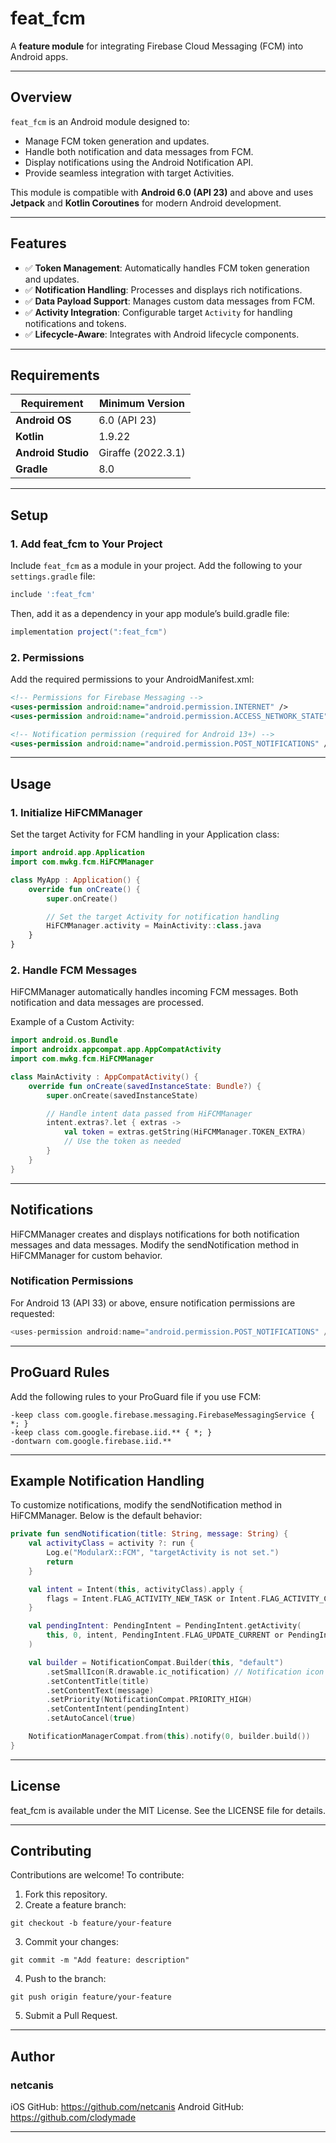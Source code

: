 # **feat_fcm**

A **feature module** for integrating Firebase Cloud Messaging (FCM) into Android apps.

---

## **Overview**

`feat_fcm` is an Android module designed to:
- Manage FCM token generation and updates.
- Handle both notification and data messages from FCM.
- Display notifications using the Android Notification API.
- Provide seamless integration with target Activities.

This module is compatible with **Android 6.0 (API 23)** and above and uses **Jetpack** and **Kotlin Coroutines** for modern Android development.

---

## **Features**

- ✅ **Token Management**: Automatically handles FCM token generation and updates.
- ✅ **Notification Handling**: Processes and displays rich notifications.
- ✅ **Data Payload Support**: Manages custom data messages from FCM.
- ✅ **Activity Integration**: Configurable target `Activity` for handling notifications and tokens.
- ✅ **Lifecycle-Aware**: Integrates with Android lifecycle components.

---

## **Requirements**

| Requirement        | Minimum Version         |
|--------------------|-------------------------|
| **Android OS**     | 6.0 (API 23)            |
| **Kotlin**         | 1.9.22                  |
| **Android Studio** | Giraffe (2022.3.1)      |
| **Gradle**         | 8.0                     |

---

## **Setup**

### **1. Add feat_fcm to Your Project**

Include `feat_fcm` as a module in your project. Add the following to your `settings.gradle` file:

```gradle
include ':feat_fcm'
```

Then, add it as a dependency in your app module’s build.gradle file:
```gradle
implementation project(":feat_fcm")
```

### **2. Permissions**

Add the required permissions to your AndroidManifest.xml:

```xml
<!-- Permissions for Firebase Messaging -->
<uses-permission android:name="android.permission.INTERNET" />
<uses-permission android:name="android.permission.ACCESS_NETWORK_STATE" />

<!-- Notification permission (required for Android 13+) -->
<uses-permission android:name="android.permission.POST_NOTIFICATIONS" />
```

---

## **Usage**

### **1. Initialize HiFCMManager**

Set the target Activity for FCM handling in your Application class:

```kotlin
import android.app.Application
import com.mwkg.fcm.HiFCMManager

class MyApp : Application() {
    override fun onCreate() {
        super.onCreate()

        // Set the target Activity for notification handling
        HiFCMManager.activity = MainActivity::class.java
    }
}
```

### **2. Handle FCM Messages**

HiFCMManager automatically handles incoming FCM messages. Both notification and data messages are processed.

Example of a Custom Activity:
```kotlin
import android.os.Bundle
import androidx.appcompat.app.AppCompatActivity
import com.mwkg.fcm.HiFCMManager

class MainActivity : AppCompatActivity() {
    override fun onCreate(savedInstanceState: Bundle?) {
        super.onCreate(savedInstanceState)

        // Handle intent data passed from HiFCMManager
        intent.extras?.let { extras ->
            val token = extras.getString(HiFCMManager.TOKEN_EXTRA)
            // Use the token as needed
        }
    }
}
```

---

## **Notifications**

HiFCMManager creates and displays notifications for both notification messages and data messages. Modify the sendNotification method in HiFCMManager for custom behavior.

### **Notification Permissions**

For Android 13 (API 33) or above, ensure notification permissions are requested:

```kotlin
<uses-permission android:name="android.permission.POST_NOTIFICATIONS" />
```

---

## **ProGuard Rules**

Add the following rules to your ProGuard file if you use FCM:

```proguard
-keep class com.google.firebase.messaging.FirebaseMessagingService { *; }
-keep class com.google.firebase.iid.** { *; }
-dontwarn com.google.firebase.iid.**
```

---

## **Example Notification Handling**

To customize notifications, modify the sendNotification method in HiFCMManager. Below is the default behavior:

```kotlin
private fun sendNotification(title: String, message: String) {
    val activityClass = activity ?: run {
        Log.e("ModularX::FCM", "targetActivity is not set.")
        return
    }

    val intent = Intent(this, activityClass).apply {
        flags = Intent.FLAG_ACTIVITY_NEW_TASK or Intent.FLAG_ACTIVITY_CLEAR_TASK
    }

    val pendingIntent: PendingIntent = PendingIntent.getActivity(
        this, 0, intent, PendingIntent.FLAG_UPDATE_CURRENT or PendingIntent.FLAG_IMMUTABLE
    )

    val builder = NotificationCompat.Builder(this, "default")
        .setSmallIcon(R.drawable.ic_notification) // Notification icon
        .setContentTitle(title)
        .setContentText(message)
        .setPriority(NotificationCompat.PRIORITY_HIGH)
        .setContentIntent(pendingIntent)
        .setAutoCancel(true)

    NotificationManagerCompat.from(this).notify(0, builder.build())
}
```

---

## **License**

feat_fcm is available under the MIT License. See the LICENSE file for details.

---

## **Contributing**

Contributions are welcome! To contribute:

1. Fork this repository.
2. Create a feature branch:
```
git checkout -b feature/your-feature
```
3. Commit your changes:
```
git commit -m "Add feature: description"
```
4. Push to the branch:
```
git push origin feature/your-feature
```
5. Submit a Pull Request.

---

## **Author**

### **netcanis**
iOS GitHub: https://github.com/netcanis
Android GitHub: https://github.com/clodymade

---
